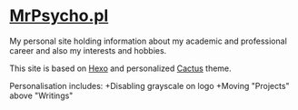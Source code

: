 # [MrPsycho.pl](https://new.mrpsycho.pl)
My personal site holding information about my academic and professional career and also my interests and hobbies.

This site is based on [Hexo](https://hexo.io/) and personalized [Cactus](https://github.com/probberechts/hexo-theme-cactus) theme.

Personalisation includes:
+Disabling grayscale on logo
+Moving "Projects" above "Writings"

